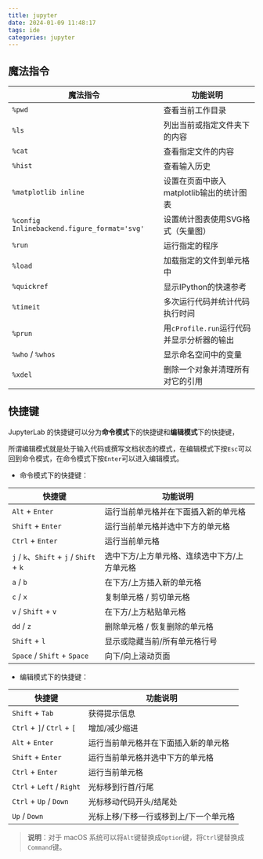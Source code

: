 ```yaml
---
title: jupyter
date: 2024-01-09 11:48:17
tags: ide
categories: jupyter
---
```


## 魔法指令

| 魔法指令                                    | 功能说明                                   |
| ------------------------------------------- | ------------------------------------------ |
| `%pwd`                                      | 查看当前工作目录                           |
| `%ls`                                       | 列出当前或指定文件夹下的内容               |
| `%cat`                                      | 查看指定文件的内容                         |
| `%hist`                                     | 查看输入历史                               |
| `%matplotlib inline`                        | 设置在页面中嵌入matplotlib输出的统计图表   |
| `%config Inlinebackend.figure_format='svg'` | 设置统计图表使用SVG格式（矢量图）          |
| `%run`                                      | 运行指定的程序                             |
| `%load`                                     | 加载指定的文件到单元格中                   |
| `%quickref`                                 | 显示IPython的快速参考                      |
| `%timeit`                                   | 多次运行代码并统计代码执行时间             |
| `%prun`                                     | 用`cProfile.run`运行代码并显示分析器的输出 |
| `%who` / `%whos`                            | 显示命名空间中的变量                       |
| `%xdel`                                     | 删除一个对象并清理所有对它的引用           |

## 快捷键

JupyterLab 的快捷键可以分为**命令模式**下的快捷键和**编辑模式**下的快捷键，

所谓编辑模式就是处于输入代码或撰写文档状态的模式，在编辑模式下按`Esc`可以回到命令模式，在命令模式下按`Enter`可以进入编辑模式。

- 命令模式下的快捷键：

| 快捷键                                   | 功能说明                                     |
| ---------------------------------------- | -------------------------------------------- |
| `Alt` + `Enter`                          | 运行当前单元格并在下面插入新的单元格         |
| `Shift` + `Enter`                        | 运行当前单元格并选中下方的单元格             |
| `Ctrl` + `Enter`                         | 运行当前单元格                               |
| `j` / `k`、`Shift` + `j` / `Shift` + `k` | 选中下方/上方单元格、连续选中下方/上方单元格 |
| `a` / `b`                                | 在下方/上方插入新的单元格                    |
| `c` / `x`                                | 复制单元格 / 剪切单元格                      |
| `v` / `Shift` + `v`                      | 在下方/上方粘贴单元格                        |
| `dd` / `z`                               | 删除单元格 / 恢复删除的单元格                |
| `Shift` + `l`                            | 显示或隐藏当前/所有单元格行号                |
| `Space` / `Shift` + `Space`              | 向下/向上滚动页面                            |

- 编辑模式下的快捷键：

| 快捷键                     | 功能说明                               |
| -------------------------- | -------------------------------------- |
| `Shift` + `Tab`            | 获得提示信息                           |
| `Ctrl` + `]`/ `Ctrl` + `[` | 增加/减少缩进                          |
| `Alt` + `Enter`            | 运行当前单元格并在下面插入新的单元格   |
| `Shift` + `Enter`          | 运行当前单元格并选中下方的单元格       |
| `Ctrl` + `Enter`           | 运行当前单元格                         |
| `Ctrl` + `Left` / `Right`  | 光标移到行首/行尾                      |
| `Ctrl` + `Up` / `Down`     | 光标移动代码开头/结尾处                |
| `Up` / `Down`              | 光标上移/下移一行或移到上/下一个单元格 |

> **说明**：对于 macOS 系统可以将`Alt`键替换成`Option`键，将`Ctrl`键替换成`Command`键。

